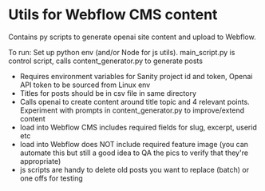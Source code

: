 # Utils for Webflow CMS content

Contains py scripts to generate openai site content and upload to Webflow.

To run: Set up python env (and/or Node for js utils). main_script.py is control script, calls content_generator.py to generate posts

- Requires environment variables for Sanity project id and token, Openai API token to be sourced from Linux env
- Titles for posts should be in csv file in same directory
- Calls openai to create content around title topic and 4 relevant points. Experiment with prompts in content_generator.py to improve/extend content
- load into Webflow CMS includes required fields for slug, excerpt, userid etc
- load into Webflow does NOT include required feature image (you can automate this but still a good idea to QA the pics to verify that they're appropriate)
- js scripts are handy to delete old posts you want to replace (batch) or one offs for testing
